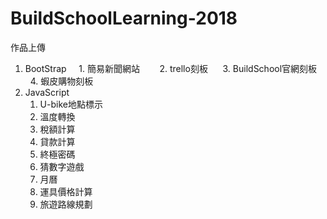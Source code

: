 # BuildSchoolLearning-2018
作品上傳  
1. BootStrap  
    1. 簡易新聞網站     
    2. trello刻板    
    3. BuildSchool官網刻板    
    4. 蝦皮購物刻板  
2. JavaScript  
    1. U-bike地點標示  
    2. 溫度轉換  
    3. 稅額計算  
    4. 貸款計算
    5. 終極密碼  
    6. 猜數字遊戲  
    7. 月曆  
    8. 運具價格計算
    9. 旅遊路線規劃
